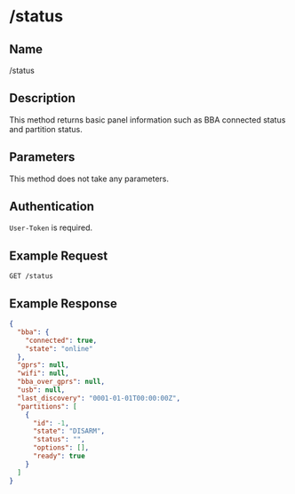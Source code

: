 # /status

## Name
/status

## Description
This method returns basic panel information such as BBA connected status and partition status.

## Parameters
This method does not take any parameters.

## Authentication
`User-Token` is required.

## Example Request
`GET /status`

## Example Response
```json
{
  "bba": {
    "connected": true,
    "state": "online"
  },
  "gprs": null,
  "wifi": null,
  "bba_over_gprs": null,
  "usb": null,
  "last_discovery": "0001-01-01T00:00:00Z",
  "partitions": [
    {
      "id": -1,
      "state": "DISARM",
      "status": "",
      "options": [],
      "ready": true
    }
  ]
}
```

